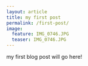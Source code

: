 ```yaml
---
layout: article
title: my first post
permalink: /first-post/
image:
  feature: IMG_0746.JPG
  teaser: IMG_0746.JPG
---
```


my first blog post will go here!
